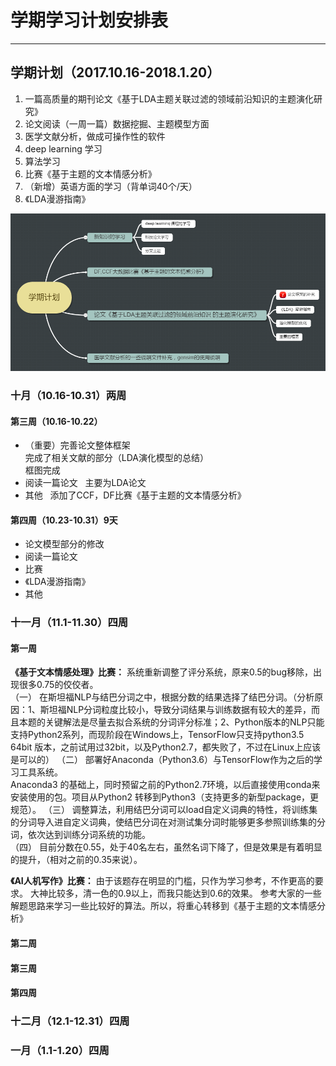 # 学期学习计划安排表
* * *
## 学期计划（2017.10.16-2018.1.20）
1. 一篇高质量的期刊论文《基于LDA主题关联过滤的领域前沿知识的主题演化研究》
2. 论文阅读（一周一篇）数据挖掘、主题模型方面
3. 医学文献分析，做成可操作性的软件 
4. deep learning 学习
5. 算法学习
6. 比赛《基于主题的文本情感分析》
7. （新增）英语方面的学习（背单词40个/天）
8. 《LDA漫游指南》

![image](https://github.com/EachenKuang/Something/blob/master/image/Plan.png)

### 十月（10.16-10.31）两周

#### 第三周（10.16-10.22）
* （重要）完善论文整体框架  
完成了相关文献的部分（LDA演化模型的总结）   
框图完成
* 阅读一篇论文  
主要为LDA论文
* 其他  
添加了CCF，DF比赛《基于主题的文本情感分析》

#### 第四周（10.23-10.31）9天
* 论文模型部分的修改
* 阅读一篇论文
* 比赛
* 《LDA漫游指南》
* 其他

### 十一月（11.1-11.30）四周

#### 第一周
**《基于文本情感处理》比赛：**
系统重新调整了评分系统，原来0.5的bug移除，出现很多0.75的佼佼者。  
（一） 在斯坦福NLP与结巴分词之中，根据分数的结果选择了结巴分词。（分析原因：1、斯坦福NLP分词粒度比较小，导致分词结果与训练数据有较大的差异，而且本题的关键解法是尽量去拟合系统的分词评分标准；2、Python版本的NLP只能支持Python2系列，而现阶段在Windows上，TensorFlow只支持python3.5 64bit 版本，之前试用过32bit，以及Python2.7，都失败了，不过在Linux上应该是可以的）
（二） 部署好Anaconda（Python3.6）与TensorFlow作为之后的学习工具系统。  
Anaconda3 的基础上，同时预留之前的Python2.7环境，以后直接使用conda来安装使用的包。项目从Python2 转移到Python3（支持更多的新型package，更规范）。
（三） 调整算法，利用结巴分词可以load自定义词典的特性，将训练集的分词导入进自定义词典，使结巴分词在对测试集分词时能够更多参照训练集的分词，依次达到训练分词系统的功能。  
（四） 目前分数在0.55，处于40名左右，虽然名词下降了，但是效果是有着明显的提升，（相对之前的0.35来说）。  

**《AI人机写作》比赛：**
由于该题存在明显的门槛，只作为学习参考，不作更高的要求。
大神比较多，清一色的0.9以上，而我只能达到0.6的效果。
参考大家的一些解题思路来学习一些比较好的算法。所以，将重心转移到《基于主题的文本情感分析》

#### 第二周



#### 第三周
#### 第四周
### 十二月（12.1-12.31）四周

### 一月（1.1-1.20）四周



